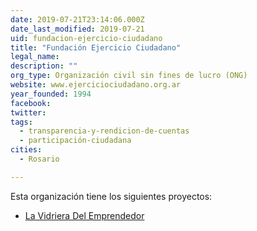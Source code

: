 ```yaml
---
date: 2019-07-21T23:14:06.000Z
date_last_modified: 2019-07-21
uid: fundacion-ejercicio-ciudadano
title: "Fundación Ejercicio Ciudadano"
legal_name: 
description: ""
org_type: Organización civil sin fines de lucro (ONG)
website: www.ejerciciociudadano.org.ar
year_founded: 1994
facebook: 
twitter: 
tags:
  - transparencia-y-rendicion-de-cuentas
  - participación-ciudadana
cities: 
  - Rosario

---
```


Esta organización tiene los siguientes proyectos:

- [La Vidriera Del Emprendedor](/i/la-vidriera-del-emprendedor.html)
